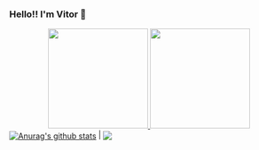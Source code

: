 ### Hello!! I'm Vitor 👋

<div align="center">
  <a href="https://github.com/VituHonda">
  <img height="180em" src="https://github-readme-stats.vercel.app/api?username=VituHonda&show_icons=true&theme=radical&include_all_commits=true&count_private=true"/>
  <img height="180em" src="https://github-readme-stats.vercel.app/api/top-langs/?username=VituHonda&layout=compact&langs_count=7&theme=radical"/>
</div>
<a href="https://github.com/VituHonda"><img align="center" src="https://github-readme-stats.vercel.app/api?username=anuraghazra&show_icons=true&include_all_commits=true&theme=radical&hide_border=true" alt="Anurag's github stats" /></a> | <a href="https://github.com/VituHonda"><img align="center" src="https://github-readme-stats.vercel.app/api/top-langs/?username=anuraghazra&layout=compact&theme=radical&hide_border=true" /></a>

<!--
**VituHonda/VituHonda** is a ✨ _special_ ✨ repository because its `README.md` (this file) appears on your GitHub profile.

Here are some ideas to get you started:

- 🔭 I’m currently working on ...
- 🌱 I’m currently learning ...
- 👯 I’m looking to collaborate on ...
- 🤔 I’m looking for help with ...
- 💬 Ask me about ...
- 📫 How to reach me: ...
- 😄 Pronouns: ...
- ⚡ Fun fact: ...
-->
